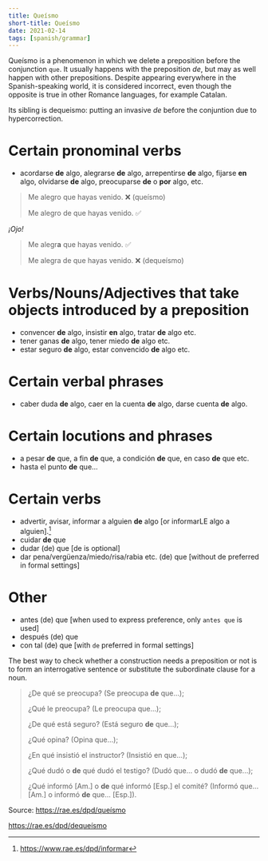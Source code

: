 ```yaml
---
title: Queísmo
short-title: Queísmo
date: 2021-02-14
tags: [spanish/grammar]
---
```

Queísmo is a phenomenon in which we delete a preposition before the conjunction `que`. It usually happens with the preposition *de*, but may as well happen with other prepositions. Despite appearing everywhere in the Spanish-speaking world, it is considered incorrect, even though the opposite is true in other Romance languages, for example Catalan.


Its sibling is dequeismo: putting an invasive *de* before the conjuntion due to hypercorrection.

# Certain pronominal verbs

- acordarse **de** algo, alegrarse **de** algo, arrepentirse **de** algo, fijarse **en** algo, olvidarse **de** algo, preocuparse **de** o **por** algo, etc.

> Me alegro que hayas venido. :x: (queísmo)
> 
> Me alegro de que hayas venido. :white_check_mark:


*¡Ojo!*


> Me alegr**a** que hayas venido. :white_check_mark:
> 
> Me alegra de que hayas venido. :x: (dequeísmo)

# Verbs/Nouns/Adjectives that take objects introduced by a preposition

- convencer **de** algo, insistir **en** algo, tratar **de** algo etc.
- tener ganas **de** algo, tener miedo **de** algo etc.
- estar seguro **de** algo, estar convencido **de** algo etc.


# Certain verbal phrases

- caber duda **de** algo, caer en la cuenta **de** algo, darse cuenta **de** algo.

# Certain locutions and phrases

- a pesar **de** que, a fin **de** que, a condición **de** que, en caso **de** que etc.
- hasta el punto **de** que…

# Certain verbs

- advertir, avisar, informar a alguien **de** algo [or informarLE algo a alguien].[^1]
- cuidar **de** que
- dudar (de) que [de is optional]
- dar pena/vergüenza/miedo/risa/rabia etc. (de) que [without de preferred in formal settings]


# Other

- antes (de) que [when used to express preference, only `antes que` is used]
- después (de) que
- con tal (de) que [with `de` preferred in formal settings]


The best way to check whether a construction needs a preposition or not is to form an interrogative sentence or substitute the subordinate clause for a noun.

> ¿De qué se preocupa? (Se preocupa **de** que...);
> 
> ¿Qué le preocupa? (Le preocupa que...);
> 
> ¿De qué está seguro? (Está seguro **de** que...);
> 
> ¿Qué opina? (Opina que...);
> 
> ¿En qué insistió el instructor? (Insistió en que...);
> 
> ¿Qué dudó o **de** qué dudó el testigo? (Dudó que... o dudó **de** que...);
> 
> ¿Qué informó [Am.] o **de** qué informó [Esp.] el comité? (Informó que... [Am.] o informó **de** que... [Esp.]).



Source: https://rae.es/dpd/queísmo

https://rae.es/dpd/dequeísmo

[^1]: https://www.rae.es/dpd/informar
